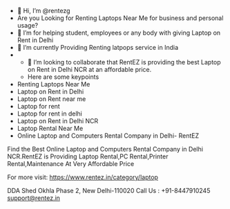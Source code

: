 - 👋 Hi, I’m @rentezg
- Are you Looking for Renting Laptops Near Me for business and personal usage? 
- 👀 I’m for helping student, employees or any body with giving Laptop on Rent in Delhi
- 🌱 I’m currently Providing Renting latpops service in India
- - 💞️ I’m looking to collaborate that RentEZ is providing the best Laptop on Rent in Delhi NCR at an affordable price.
  - Here are some keypoints 
-  Renting Laptops Near Me
-  Laptop on Rent in Delhi
-  Laptop on Rent near me
-  Laptop for rent
-  Laptop for rent in delhi
-  Laptop on Rent in Delhi NCR
-  Laptop Rental Near Me
-  Online Laptop and Computers Rental Company in Delhi- RentEZ

Find the Best Online Laptop and Computers Rental Company in Delhi NCR.RentEZ is Providing Laptop Rental,PC Rental,Printer Rental,Maintenance At Very Affordable Price

For more visit: https://www.rentez.in/category/laptop

DDA Shed Okhla Phase 2, New Delhi-110020
Call Us :  +91-8447910245
support@rentez.in


  

<!---
rentezg/rentezg is a ✨ special ✨ repository because its `README.md` (this file) appears on your GitHub profile.
You can click the Preview link to take a look at your changes.
--->

